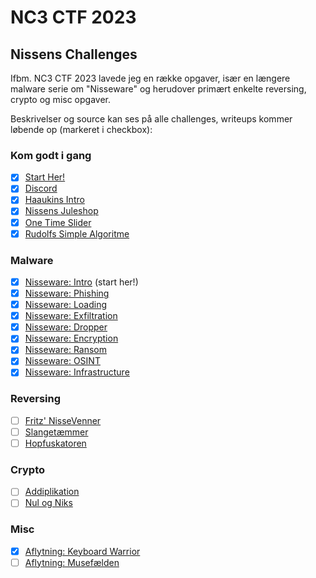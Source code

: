 # NC3 CTF 2023

## Nissens Challenges

Ifbm. NC3 CTF 2023 lavede jeg en række opgaver, især en længere malware serie om "Nisseware" og herudover primært enkelte reversing, crypto og misc opgaver.

Beskrivelser og source kan ses på alle challenges, writeups kommer løbende op (markeret i checkbox):

### Kom godt i gang

* [x] [Start Her!](kom-godt-i-gang/start-her/)
* [x] [Discord](kom-godt-i-gang/discord/)
* [x] [Haaukins Intro](kom-godt-i-gang/haaukins-intro/)
* [x] [Nissens Juleshop](kom-godt-i-gang/nissens-juleshop/)
* [x] [One Time Slider](kom-godt-i-gang/one-time-slider/)
* [x] [Rudolfs Simple Algoritme](kom-godt-i-gang/rudolfs-simple-algoritme/)

### Malware

* [x] [Nisseware: Intro](malware/nisseware-intro/) (start her!)
* [x] [Nisseware: Phishing](malware/nisseware-phishing/)
* [x] [Nisseware: Loading](malware/nisseware-loading/)
* [x] [Nisseware: Exfiltration](malware/nisseware-exfiltration/)
* [x] [Nisseware: Dropper](malware/nisseware-dropper/)
* [x] [Nisseware: Encryption](malware/nisseware-encryption/)
* [x] [Nisseware: Ransom](malware/nisseware-ransom/)
* [x] [Nisseware: OSINT](malware/nisseware-osint/)
* [x] [Nisseware: Infrastructure](malware/nisseware-infrastructure/)

### Reversing

* [ ] [Fritz' NisseVenner](reversing/fritz-nissevenner/)
* [ ] [Slangetæmmer](reversing/slangetæmmer/)
* [ ] [Hopfuskatoren](reversing/hopfuskatoren/)

### Crypto

* [ ] [Addiplikation](crypto/addiplikation/)
* [ ] [Nul og Niks](crypto/nul-og-niks/)

### Misc

* [x] [Aflytning: Keyboard Warrior](misc/aflytning-keyboard-warrior/)
* [ ] [Aflytning: Musefælden](misc/aflytning-musefælden/)

